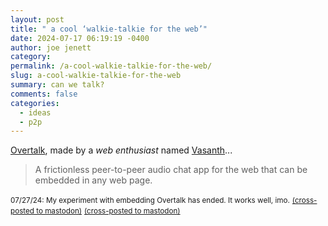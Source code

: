 ```yaml
---
layout: post
title: " a cool ‘walkie-talkie for the web’"
date: 2024-07-17 06:19:19 -0400
author: joe jenett
category: 
permalink: /a-cool-walkie-talkie-for-the-web/
slug: a-cool-walkie-talkie-for-the-web
summary: can we talk?
comments: false
categories:
  - ideas
  - p2p
---
```

<a title="Overtalk / A free walkie-talkie for the web." href="https://overtalk.io/">Overtalk</a>, made by a <em>web enthusiast</em> named <a title="Vasanth.V" href="https://vasanthv.github.io/">Vasanth</a>...
<blockquote>
<p>
A frictionless peer-to-peer audio chat app for the web that can be embedded in any web page.
</p>
</blockquote>
<small>07/27/24: My experiment with embedding Overtalk has ended. It works well, imo.</small>
<a href="https://brid.gy/publish/mastodon"><small>(cross-posted to mastodon)</small></a>
<a href="https://brid.gy/publish/mastodon"><small>(cross-posted to mastodon)</small></a>